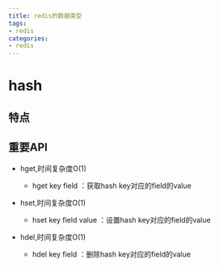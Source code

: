 ```yaml
---
title: redis的数据类型
tags: 
- redis
categories:
- redis
---
```


# hash
## 特点

## 重要API
* hget,时间复杂度O(1)
	* hget key field ：获取hash key对应的field的value

* hset,时间复杂度O(1)
	* hset key field value  ：设置hash key对应的field的value

* hdel,时间复杂度O(1)
	* hdel key field ：删除hash key对应的field的value
	
	